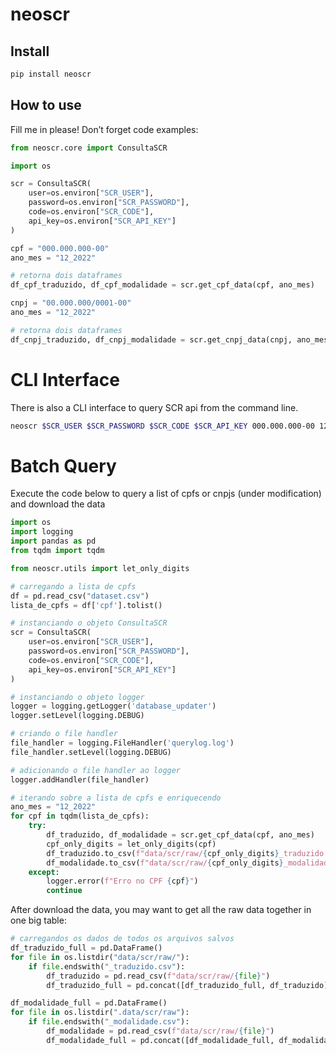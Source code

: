 neoscr
================

<!-- WARNING: THIS FILE WAS AUTOGENERATED! DO NOT EDIT! -->

## Install

``` sh
pip install neoscr
```

## How to use

Fill me in please! Don’t forget code examples:

``` python
from neoscr.core import ConsultaSCR
```

``` python
import os

scr = ConsultaSCR(
    user=os.environ["SCR_USER"],
    password=os.environ["SCR_PASSWORD"],
    code=os.environ["SCR_CODE"],
    api_key=os.environ["SCR_API_KEY"]
)
```

``` python
cpf = "000.000.000-00"
ano_mes = "12_2022"

# retorna dois dataframes
df_cpf_traduzido, df_cpf_modalidade = scr.get_cpf_data(cpf, ano_mes)
```

``` python
cnpj = "00.000.000/0001-00"
ano_mes = "12_2022"

# retorna dois dataframes
df_cnpj_traduzido, df_cnpj_modalidade = scr.get_cnpj_data(cnpj, ano_mes)
```

# CLI Interface

There is also a CLI interface to query SCR api from the command line.

``` sh
neoscr $SCR_USER $SCR_PASSWORD $SCR_CODE $SCR_API_KEY 000.000.000-00 12_2022 
```

# Batch Query

Execute the code below to query a list of cpfs or cnpjs (under
modification) and download the data

``` python
import os
import logging
import pandas as pd
from tqdm import tqdm

from neoscr.utils import let_only_digits

# carregando a lista de cpfs
df = pd.read_csv("dataset.csv")
lista_de_cpfs = df['cpf'].tolist()

# instanciando o objeto ConsultaSCR
scr = ConsultaSCR(
    user=os.environ["SCR_USER"],
    password=os.environ["SCR_PASSWORD"],
    code=os.environ["SCR_CODE"],
    api_key=os.environ["SCR_API_KEY"]
)

# instanciando o objeto logger
logger = logging.getLogger('database_updater')
logger.setLevel(logging.DEBUG)

# criando o file handler
file_handler = logging.FileHandler('querylog.log')
file_handler.setLevel(logging.DEBUG)

# adicionando o file handler ao logger
logger.addHandler(file_handler)

# iterando sobre a lista de cpfs e enriquecendo
ano_mes = "12_2022"
for cpf in tqdm(lista_de_cpfs):
    try:
        df_traduzido, df_modalidade = scr.get_cpf_data(cpf, ano_mes)                               
        cpf_only_digits = let_only_digits(cpf)
        df_traduzido.to_csv(f"data/scr/raw/{cpf_only_digits}_traduzido.csv", index=False)
        df_modalidade.to_csv(f"data/scr/raw/{cpf_only_digits}_modalidade.csv", index=False)
    except:
        logger.error(f"Erro no CPF {cpf}")
        continue
```

After download the data, you may want to get all the raw data together
in one big table:

``` python
# carregandos os dados de todos os arquivos salvos
df_traduzido_full = pd.DataFrame()
for file in os.listdir("data/scr/raw/"):
    if file.endswith("_traduzido.csv"):
        df_traduzido = pd.read_csv(f"data/scr/raw/{file}")
        df_traduzido_full = pd.concat([df_traduzido_full, df_traduzido])

df_modalidade_full = pd.DataFrame()
for file in os.listdir(".data/scr/raw"):
    if file.endswith("_modalidade.csv"):
        df_modalidade = pd.read_csv(f"data/scr/raw/{file}")
        df_modalidade_full = pd.concat([df_modalidade_full, df_modalidade])
```
